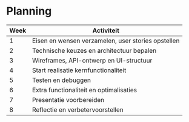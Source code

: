 # Planning

| Week | Activiteit                                      |
|------|-------------------------------------------------|
| 1    | Eisen en wensen verzamelen, user stories opstellen |
| 2    | Technische keuzes en architectuur bepalen       |
| 3    | Wireframes, API-ontwerp en UI-structuur         |
| 4    | Start realisatie kernfunctionaliteit            |
| 5    | Testen en debuggen                              |
| 6    | Extra functionaliteit en optimalisaties         |
| 7    | Presentatie voorbereiden                        |
| 8    | Reflectie en verbetervoorstellen                |